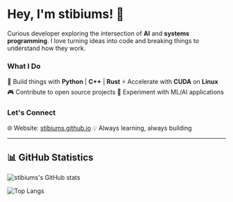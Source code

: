 # Hey, I'm stibiums! 🌟

Curious developer exploring the intersection of **AI** and **systems programming**.
I love turning ideas into code and breaking things to understand how they work.

### What I Do
🔧 Build things with **Python** | **C++** | **Rust**
⚡ Accelerate with **CUDA** on **Linux**
🎮 Contribute to open source projects
🧠 Experiment with ML/AI applications

### Let's Connect
🌐 Website: [stibiums.github.io](https://stibiums.github.io)
💡 Always learning, always building

---

## 📊 GitHub Statistics

![stibiums's GitHub stats](https://github-readme-stats.vercel.app/api?username=stibiums&show_icons=true&theme=radical)

![Top Langs](https://github-readme-stats.vercel.app/api/top-langs/?username=stibiums&layout=compact&theme=radical)

